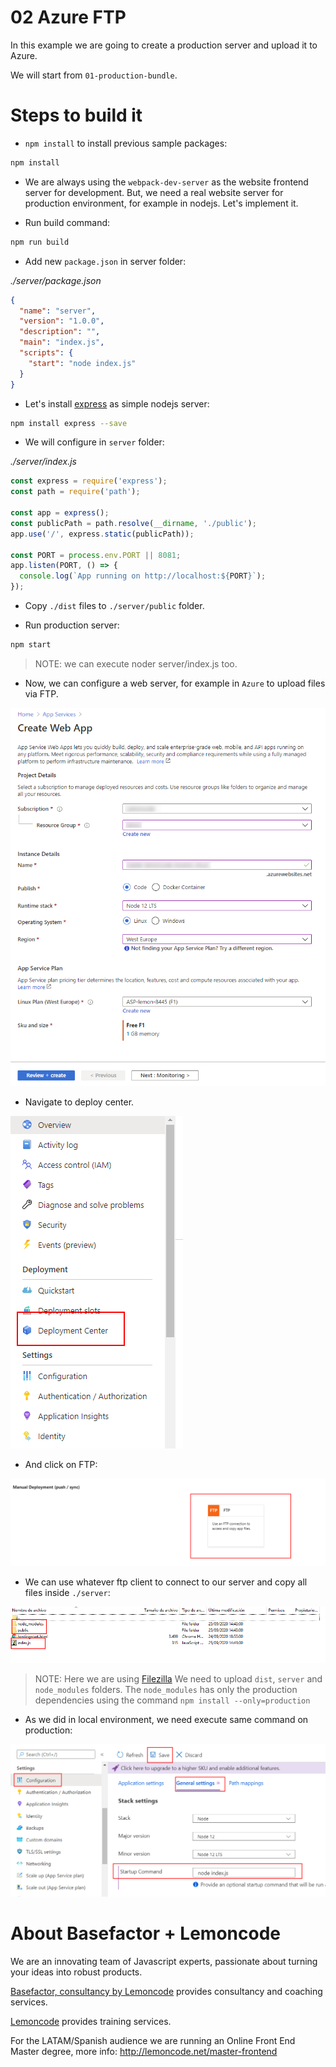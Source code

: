 # 02 Azure FTP

In this example we are going to create a production server and upload it to Azure.

We will start from `01-production-bundle`.

# Steps to build it

- `npm install` to install previous sample packages:

```bash
npm install
```

- We are always using the `webpack-dev-server` as the website frontend server for development. But, we need a real website server for production environment, for example in nodejs. Let's implement it.

- Run build command:

```bash
npm run build
```

- Add new `package.json` in server folder:

_./server/package.json_

```json
{
  "name": "server",
  "version": "1.0.0",
  "description": "",
  "main": "index.js",
  "scripts": {
    "start": "node index.js"
  }
}

```

- Let's install [express](https://github.com/expressjs/express) as simple nodejs server:


```bash
npm install express --save
```

- We will configure in `server` folder:

_./server/index.js_

```javascript
const express = require('express');
const path = require('path');

const app = express();
const publicPath = path.resolve(__dirname, './public');
app.use('/', express.static(publicPath));

const PORT = process.env.PORT || 8081;
app.listen(PORT, () => {
  console.log(`App running on http://localhost:${PORT}`);
});

```

- Copy `./dist` files to `./server/public` folder.

- Run production server:

```bash
npm start
```

> NOTE: we can execute noder server/index.js too.

- Now, we can configure a web server, for example in `Azure` to upload files via FTP.

![create-app-service](./readme-resources/01-create-app-service.png)

- Navigate to deploy center.

![navigate-deploy-center](./readme-resources/02-navigate-deploy-center.png)

- And click on FTP:

![use-ftp](./readme-resources/03-use-ftp.png)

- We can use whatever ftp client to connect to our server and copy all files inside `./server`:

![upload-files](./readme-resources/04-upload-files.png)

> NOTE: Here we are using [Filezilla](https://filezilla-project.org/)
> We need to upload `dist`, `server` and `node_modules` folders.
> The `node_modules` has only the production dependencies using the command `npm install --only=production`

- As we did in local environment, we need execute same command on production:

![execute-start-command](./readme-resources/05-execute-start-command.png)

# About Basefactor + Lemoncode

We are an innovating team of Javascript experts, passionate about turning your ideas into robust products.

[Basefactor, consultancy by Lemoncode](http://www.basefactor.com) provides consultancy and coaching services.

[Lemoncode](http://lemoncode.net/services/en/#en-home) provides training services.

For the LATAM/Spanish audience we are running an Online Front End Master degree, more info: http://lemoncode.net/master-frontend
